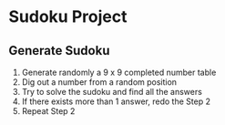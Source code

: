# Sudoku Project

## Generate Sudoku
1. Generate randomly a 9 x 9 completed number table
2. Dig out a number from a random position
3. Try to solve the sudoku and find all the answers
4. If there exists more than 1 answer, redo the Step 2
5. Repeat Step 2
